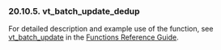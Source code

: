 <div>

<div>

<div>

<div>

### 20.10.5. vt_batch_update_dedup

</div>

</div>

</div>

For detailed description and example use of the function, see
<a href="fn_vt_batch_update.html" class="link"
title="VT_BATCH_UPDATE">vt_batch_update</a> in the
<a href="ch-functions.html" class="link"
title="Chapter 24. Virtuoso Functions Guide &amp; Reference">Functions
Reference Guide</a>.

</div>
